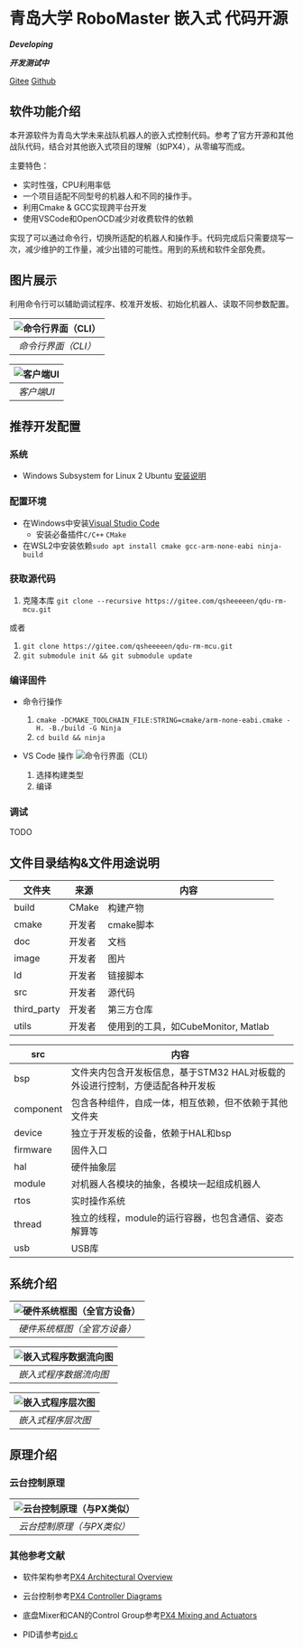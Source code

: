 # 青岛大学 RoboMaster 嵌入式 代码开源

***Developing***

***开发测试中***

[Gitee](https://gitee.com/qsheeeeen/qdu-rm-mcu)
[Github](https://github.com/qsheeeeen/qdu-rm-mcu)

## 软件功能介绍

本开源软件为青岛大学未来战队机器人的嵌入式控制代码。参考了官方开源和其他战队代码，结合对其他嵌入式项目的理解（如PX4），从零编写而成。

主要特色：

- 实时性强，CPU利用率低
- 一个项目适配不同型号的机器人和不同的操作手。
- 利用Cmake & GCC实现跨平台开发
- 使用VSCode和OpenOCD减少对收费软件的依赖

实现了可以通过命令行，切换所适配的机器人和操作手。代码完成后只需要烧写一次，减少维护的工作量，减少出错的可能性。用到的系统和软件全部免费。

## 图片展示

利用命令行可以辅助调试程序、校准开发板、初始化机器人、读取不同参数配置。

| ![命令行界面（CLI）](./image/命令行界面.png?raw=true "命令行界面（CLI）") |
|:--:|
| *命令行界面（CLI）* |

| ![客户端UI](./image/客户端UI.png?raw=true "客户端UI") |
|:--:|
| *客户端UI* |

## 推荐开发配置

### 系统

- Windows Subsystem for Linux 2 Ubuntu [安装说明](https://docs.microsoft.com/zh-cn/windows/wsl/install-win10)

### 配置环境

- 在Windows中安装[Visual Studio Code](https://code.visualstudio.com/)
  - 安装必备插件`C/C++` `CMake`
- 在WSL2中安装依赖`sudo apt install cmake gcc-arm-none-eabi ninja-build`

### 获取源代码

1. 克隆本库 `git clone --recursive https://gitee.com/qsheeeeen/qdu-rm-mcu.git`

或者

1. `git clone https://gitee.com/qsheeeeen/qdu-rm-mcu.git`
1. `git submodule init && git submodule update`

### 编译固件

- 命令行操作
  1. `cmake -DCMAKE_TOOLCHAIN_FILE:STRING=cmake/arm-none-eabi.cmake -H. -B./build -G Ninja`
  1. `cd build && ninja`

- VS Code 操作
![命令行界面（CLI）](./image/VSCode编译固件.png?raw=true "命令行界面（CLI）")
  1. 选择构建类型
  1. 编译

### 调试

TODO

## 文件目录结构&文件用途说明

| 文件夹 | 来源 | 内容 |
| ---- | ---- | ----  |
| build | CMake | 构建产物 |
| cmake | 开发者 | cmake脚本 |
| doc | 开发者 | 文档 |
| image | 开发者 | 图片 |
| ld | 开发者 | 链接脚本 |
| src | 开发者 | 源代码 |
| third_party | 开发者 | 第三方仓库 |
| utils |  开发者 | 使用到的工具，如CubeMonitor, Matlab |

| src | 内容 |
| ---- | ----  |
| bsp | 文件夹内包含开发板信息，基于STM32 HAL对板载的外设进行控制，方便适配各种开发板 |
| component | 包含各种组件，自成一体，相互依赖，但不依赖于其他文件夹 |
| device | 独立于开发板的设备，依赖于HAL和bsp |
| firmware | 固件入口 |
| hal | 硬件抽象层 |
| module | 对机器人各模块的抽象，各模块一起组成机器人 |
| rtos | 实时操作系统 |
| thread | 独立的线程，module的运行容器，也包含通信、姿态解算等 |
| usb | USB库 |

## 系统介绍

| ![硬件系统框图（全官方设备）](./image/步兵嵌入式硬件框图.png?raw=true "硬件系统框图（全官方设备）") |
|:--:|
| *硬件系统框图（全官方设备）* |

| ![嵌入式程序数据流向图](./image/嵌入式程序数据流向图.png?raw=true "嵌入式程序数据流向图") |
|:--:|
| *嵌入式程序数据流向图* |

| ![嵌入式程序层次图](./image/嵌入式程序层次图.png?raw=true "嵌入式程序层次图") |
|:--:|
| *嵌入式程序层次图* |

## 原理介绍

### 云台控制原理

| ![云台控制原理（与PX类似）](./image/云台控制原理.png?raw=true "嵌入式程序层次图") |
|:--:|
| *云台控制原理（与PX类似）* |

### 其他参考文献

- 软件架构参考[PX4 Architectural Overview](https://dev.px4.io/master/en/concept/architecture.html)

- 云台控制参考[PX4 Controller Diagrams](https://dev.px4.io/master/en/flight_stack/controller_diagrams.html)

- 底盘Mixer和CAN的Control Group参考[PX4 Mixing and Actuators](https://dev.px4.io/master/en/concept/mixing.html)

- PID请参考[pid.c](src/component/comp_pid.c)
